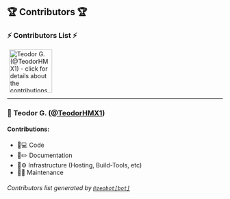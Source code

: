
## 🏆 Contributors 🏆

<!-- ZEOBOT-LIST:START - Do not remove or modify this section -->
<!-- prettier-ignore-start -->
<!-- markdownlint-disable -->
### :zap: Contributors List :zap:
<p float="left">
<a href="#pushpin-teodor-g-teodorhmx1"><img width="100" src="https://avatars.githubusercontent.com/u/22307006?v=4" hspace=5 title='Teodor G. (@TeodorHMX1) - click for details about the contributions'></a>
</p>

---
### :pushpin: Teodor G. ([@TeodorHMX1](https://github.com/TeodorHMX1))
#### Contributions:
- :bust_in_silhouette::computer: Code
- :open_book::pencil2: Documentation
- :construction::gear: Infrastructure (Hosting, Build-Tools, etc)
- :bust_in_silhouette::toolbox: Maintenance



###### Contributors list generated by [` @zeobot[bot] `](https://github.com/apps/zeobot)
<!-- markdownlint-enable -->
<!-- prettier-ignore-end -->
<!-- ZEOBOT-LIST:END -->
